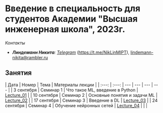 # Введение в специальность для студентов Академии "Высшая инженерная школа", 2023г.

*Контакты* 
- ***Линдеманн Никита**: [Telegram](https://t.me/NikLinMIPT)* (https://t.me/NikLinMIPT), lindemann-nikita@rambler.ru

## Занятия

| Дата | Номер | Тема | Материалы лекции |
| :---: | :---: | --- | --- | --- | --- |
| 3 сентября | Семинар 1 | Что такое ML, введение в Python | [Lecture_01](Lectures/Lecture_01) |
| 10 сентября | Семинар 2 | Основные понятия и задачи ML | [Lecture_02](Lectures/Lecture_02) |
| 17 сентября | Семинар 3 | Введение в DL | [Lecture_03](Lectures/Lecture_03) |
| 24 сентября | Семинар 4 | Обучение нейронных сетей | [Lecture_04](Lectures/Lecture_04) | | |
